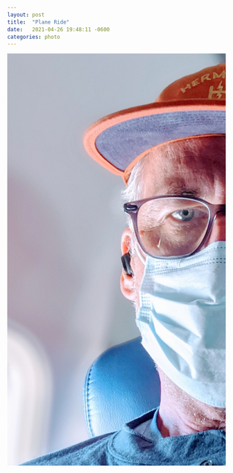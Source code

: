 ```yaml
---
layout: post
title:  "Plane Ride"
date:   2021-04-26 19:48:11 -0600
categories: photo
---
```


![image](./_site/assets/images/plane_pandemic_pic.jpg)
